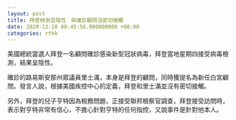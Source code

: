 ```yaml
---
layout: post
title: 拜登檢測呈陰性　與確診顧問沒密切接觸
date: 2020-12-18 08:45:56.000000000 +08:00
categories: rthk
---
```


美國總統當選人拜登一名顧問確診感染新型冠狀病毒，拜登當地星期四接受病毒檢測，結果呈陰性。

確診的路易斯安那州眾議員里士滿，本身是拜登的顧問，同時獲提名為新任白宮顧問。發言人說，根據美國疾控中心的定義，拜登和里士滿並沒有密切接觸。 

另外，拜登的兒子亨特因為稅務問題，正接受聯邦檢察官調查，拜登接受訪問時，表示對亨特非常有信心，不擔心針對亨特的任何指控，又說事件是針對他本人。
